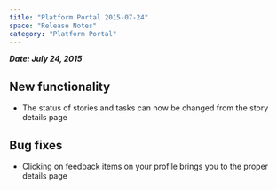 ```yaml
---
title: "Platform Portal 2015-07-24"
space: "Release Notes"
category: "Platform Portal"
---
```



***Date: July 24, 2015***

## New functionality

*   The status of stories and tasks can now be changed from the story details page

## Bug fixes

*   Clicking on feedback items on your profile brings you to the proper details page